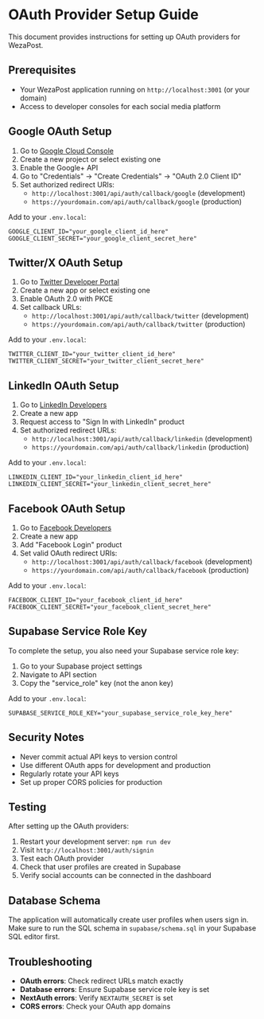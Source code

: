 # OAuth Provider Setup Guide

This document provides instructions for setting up OAuth providers for WezaPost.

## Prerequisites

- Your WezaPost application running on `http://localhost:3001` (or your domain)
- Access to developer consoles for each social media platform

## Google OAuth Setup

1. Go to [Google Cloud Console](https://console.cloud.google.com/)
2. Create a new project or select existing one
3. Enable the Google+ API
4. Go to "Credentials" → "Create Credentials" → "OAuth 2.0 Client ID"
5. Set authorized redirect URIs:
   - `http://localhost:3001/api/auth/callback/google` (development)
   - `https://yourdomain.com/api/auth/callback/google` (production)

Add to your `.env.local`:
```
GOOGLE_CLIENT_ID="your_google_client_id_here"
GOOGLE_CLIENT_SECRET="your_google_client_secret_here"
```

## Twitter/X OAuth Setup

1. Go to [Twitter Developer Portal](https://developer.twitter.com/en/portal/dashboard)
2. Create a new app or select existing one
3. Enable OAuth 2.0 with PKCE
4. Set callback URLs:
   - `http://localhost:3001/api/auth/callback/twitter` (development)
   - `https://yourdomain.com/api/auth/callback/twitter` (production)

Add to your `.env.local`:
```
TWITTER_CLIENT_ID="your_twitter_client_id_here"
TWITTER_CLIENT_SECRET="your_twitter_client_secret_here"
```

## LinkedIn OAuth Setup

1. Go to [LinkedIn Developers](https://www.linkedin.com/developers/)
2. Create a new app
3. Request access to "Sign In with LinkedIn" product
4. Set authorized redirect URLs:
   - `http://localhost:3001/api/auth/callback/linkedin` (development)
   - `https://yourdomain.com/api/auth/callback/linkedin` (production)

Add to your `.env.local`:
```
LINKEDIN_CLIENT_ID="your_linkedin_client_id_here"
LINKEDIN_CLIENT_SECRET="your_linkedin_client_secret_here"
```

## Facebook OAuth Setup

1. Go to [Facebook Developers](https://developers.facebook.com/)
2. Create a new app
3. Add "Facebook Login" product
4. Set valid OAuth redirect URIs:
   - `http://localhost:3001/api/auth/callback/facebook` (development)
   - `https://yourdomain.com/api/auth/callback/facebook` (production)

Add to your `.env.local`:
```
FACEBOOK_CLIENT_ID="your_facebook_client_id_here"
FACEBOOK_CLIENT_SECRET="your_facebook_client_secret_here"
```

## Supabase Service Role Key

To complete the setup, you also need your Supabase service role key:

1. Go to your Supabase project settings
2. Navigate to API section
3. Copy the "service_role" key (not the anon key)

Add to your `.env.local`:
```
SUPABASE_SERVICE_ROLE_KEY="your_supabase_service_role_key_here"
```

## Security Notes

- Never commit actual API keys to version control
- Use different OAuth apps for development and production
- Regularly rotate your API keys
- Set up proper CORS policies for production

## Testing

After setting up the OAuth providers:

1. Restart your development server: `npm run dev`
2. Visit `http://localhost:3001/auth/signin`
3. Test each OAuth provider
4. Check that user profiles are created in Supabase
5. Verify social accounts can be connected in the dashboard

## Database Schema

The application will automatically create user profiles when users sign in. Make sure to run the SQL schema in `supabase/schema.sql` in your Supabase SQL editor first.

## Troubleshooting

- **OAuth errors**: Check redirect URLs match exactly
- **Database errors**: Ensure Supabase service role key is set
- **NextAuth errors**: Verify `NEXTAUTH_SECRET` is set
- **CORS errors**: Check your OAuth app domains
